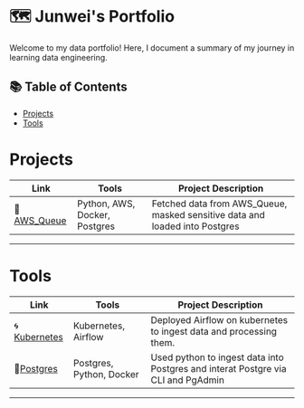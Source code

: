 # 🗺 Junwei's Portfolio

Welcome to my data portfolio! Here, I document a summary of my journey in learning data engineering. 

## 📚 Table of Contents
- [Projects](#Projects)
- [Tools](#Tools)

# Projects

| Link | Tools | Project Description | 
|---|---|---|
| 🧱[AWS_Queue](https://github.com/Bigby-wolf2333/Data_Pipeline_AWS_Queue) | Python, AWS, Docker, Postgres | Fetched data from AWS_Queue, masked sensitive data and loaded into Postgres |
***

# Tools

| Link | Tools | Project Description | 
|---|---|---|
| 🌀[Kubernetes](https://github.com/Bigby-wolf2333/Kubernetes_Airflow) | Kubernetes, Airflow | Deployed Airflow on kubernetes to ingest data and processing them. |
| 🔵[Postgres](https://github.com/Bigby-wolf2333/Dog_Project) | Postgres, Python, Docker | Used python to ingest data into Postgres and interat Postgre via CLI and PgAdmin |

***

